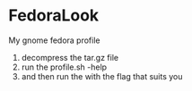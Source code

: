 # FedoraLook
My gnome fedora profile

1. decompress the tar.gz file
2. run the profile.sh -help
3. and then run the with the flag that suits you
